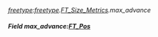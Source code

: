 _[freetype](../../modules/freetype/freetype-module.md):[freetype](../../modules/freetype/freetype-module.md).[FT\_Size\_Metrics](../../modules/freetype/freetype-ft_size_metrics.md).max\_advance_
##### Field max\_advance:[FT_Pos](../../modules/freetype/freetype-ft_pos.md)
